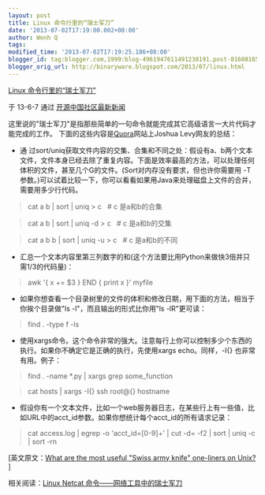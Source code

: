 ```yaml
---
layout: post
title: Linux 命令行里的“瑞士军刀”
date: '2013-07-02T17:19:00.002+08:00'
author: Wenh Q
tags:
modified_time: '2013-07-02T17:19:25.186+08:00'
blogger_id: tag:blogger.com,1999:blog-4961947611491238191.post-8160816504695792880
blogger_orig_url: http://binaryware.blogspot.com/2013/07/linux.html
---
```



[Linux
命令行里的“瑞士军刀”](http://www.oschina.net/news/41214/what-are-the-most-useful-swiss-army-knife-one-liners-on-unix)

于 13-6-7 通过 [开源中国社区最新新闻](http://www.oschina.net/?from=rss)


这里说的"瑞士军刀"是指那些简单的一句命令就能完成其它高级语言一大片代码才能完成的工作。
下面的这些内容是[Quora](http://www.quora.com/)网站上Joshua
Levy网友的总结：

-   通
    过sort/uniq获取文件内容的交集、合集和不同之处：假设有a、b两个文本文件，文件本身已经去除了重复内容。下面是效率最高的方法，可以处理任何
    体积的文件，甚至几个G的文件。(Sort对内存没有要求，但也许你需要用 -T
    参数。)可以试着比较一下，你可以看看如果用Java来处理磁盘上文件的合并，需要用多少行代码。

> cat a b | sort | uniq > c   # c 是a和b的合集

> cat a b | sort | uniq -d > c   # c 是a和b的交集

> cat a b b | sort | uniq -u > c   # c 是a和b的不同

-   汇总一个文本内容里第三列数字的和(这个方法要比用Python来做快3倍并只需1/3的代码量)：

> awk '{ x += $3 } END { print x }' myfile

-   如果你想查看一个目录树里的文件的体积和修改日期，用下面的方法，相当于你挨个目录做"ls
    -l"，而且输出的形式比你用"ls -lR"更可读：

> find . -type f -ls

-   使用xargs命令。这个命令非常的强大。注意每行上你可以控制多少个东西的执行。如果你不确定它是正确的执行，先使用xargs
    echo。同样，-I{} 也非常有用。例子：

> find . -name *.py | xargs grep some_function

> cat hosts | xargs -I{} ssh root@{} hostname

-   假设你有一个文本文件，比如一个web服务器日志，在某些行上有一些值，比如URL中的acct_id参数。如果你想统计每个acct_id的所有请求记录：

> cat access.log | egrep -o 'acct_id=[0-9]+' | cut -d= -f2 | sort |
> uniq -c | sort -rn

[英文原文：[What are the most useful "Swiss army knife" one-liners on
Unix?](http://www.quora.com/What-are-the-most-useful-Swiss-army-knife-one-liners-on-Unix)
]

相关阅读：[Linux Netcat
命令——网络工具中的瑞士军刀](http://www.oschina.net/translate/linux-netcat-command)
